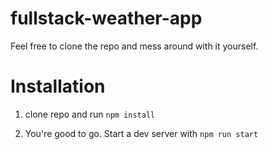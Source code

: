 # fullstack-weather-app
Feel free to clone the repo and mess around with it yourself.

# Installation
1. clone repo and run `npm install`

2. You're good to go. Start a dev server with `npm run start`
